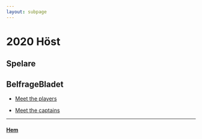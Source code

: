 ```yaml
---
layout: subpage
---
```


# 2020 Höst

## Spelare

## BelfrageBladet
- [Meet the players](https://vossaxel.github.io/inkomp/res/mtp2020H.pdf)

- [Meet the captains](https://vossaxel.github.io/inkomp/res/mtc2020H.pdf)

* * *

#### [Hem](./)
